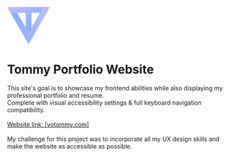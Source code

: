 <img src="logo.svg" width="100px">
<h1>Tommy Portfolio Website</h1>
This site's goal is to showcase my frontend abilities while also displaying my professional portfolio and resume.<br>
Complete with visual accessibility settings & full keyboard navigation compatibility.
<br><br>
<a href="https://votommy.github.io/tommy-v2/" target="_blank" rel="noopener noreferrer">Website link: [votommy.com]</a>
<br><br>
My challenge for this project was to incorporate all my UX design skills and make the website as accessible as possible.
